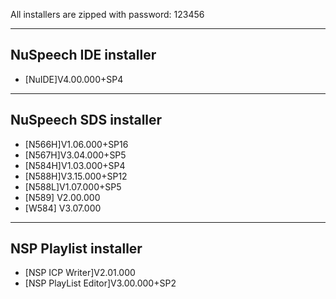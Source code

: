 All installers are zipped with password: 123456

-------------
NuSpeech IDE installer
-------------
- [NuIDE]V4.00.000+SP4

-------------
NuSpeech SDS installer
-------------
- [N566H]V1.06.000+SP16
- [N567H]V3.04.000+SP5
- [N584H]V1.03.000+SP4
- [N588H]V3.15.000+SP12
- [N588L]V1.07.000+SP5
- [N589] V2.00.000
- [W584] V3.07.000

-------------
NSP Playlist installer
-------------
- [NSP ICP Writer]V2.01.000
- [NSP PlayList Editor]V3.00.000+SP2